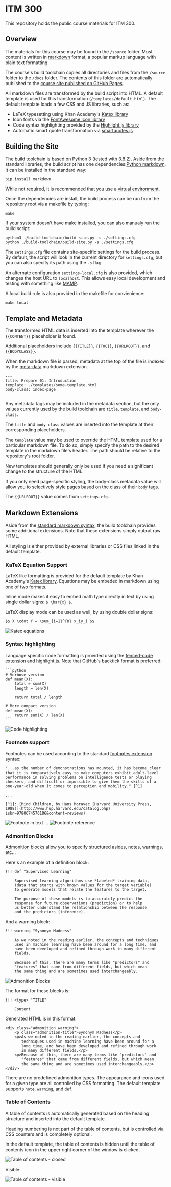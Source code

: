 # ITM 300
This repository holds the public course materials for ITM 300.

## Overview
The materials for this course may be found in the `/source` folder. Most content is written in [markdown](https://www.markdownguide.org/basic-syntax/) format, a popular markup language with plain text formatting.

The course's build toolchain copies all directories and files from the `/source` folder to the `/docs` folder. The contents of this folder are automatically published to the [course site published on GitHub Pages](http://byui-cse.github.io/itm300-course/).

All markdown files are transformed by the build script into HTML. A default template is used for this transformation (`/templates/default.html`). The default template loads a few CSS and JS libraries, such as:

- LaTeX typesetting using Khan Academy's [Katex library](https://katex.org)
- Icon fonts via the [FontAwesome icon library](https://fontawesome.com)
- Code syntax highlighting provided by the [Highlight.js library](https://highlightjs.org)
- Automatic smart quote transformation via [smartquotes.js](https://smartquotes.js.org)

## Building the Site
The build toolchain is based on Python 3 (tested with 3.8.2). Aside from the standard libraries, the build script has one dependencies:[Python markdown](https://python-markdown.github.io). It can be installed in the standard way:

	pip install markdown

While not required, it is recommended that you use a [virtual environment](https://packaging.python.org/guides/installing-using-pip-and-virtual-environments/).

Once the dependencies are install, the build process can be run from the repository root via a makefile by typing:

	make

If your system doesn't have make installed, you can also manualy run the build script:

	python3 ./build-toolchain/build-site.py -s ./settings.cfg
	python ./build-toolchain/build-site.py -s ./settings.cfg


The `settings.cfg` file contains site-specific settings for the build process. By default, the script will look in the current directory for `settings.cfg`, but you can also specify its path using the `-s` flag.

An alternate configuration `settings-local.cfg` is also provided, which changes the host URL to `localhost`. This allows easy local development and testing with something like [MAMP](https://www.mamp.info).

A local build rule is also provided in the makefile for convienience:

	make local

## Template and Metadata

The transformed HTML data is inserted into the template wherever the `{{CONTENT}}` placeholder is found.

Additional placeholders include `{{TITLE}}`, `{{TOC}}`, `{{URLROOT}}`, and `{{BODYCLASS}}`.

When the markdown file is parsed, metadata at the top of the file is indexed by the [meta-data](https://python-markdown.github.io/extensions/meta_data/) markdown extension.

	---
	title: Prepare 01: Introduction
	template: ./templates/some-template.html
	body-class: index-page
	---

Any metadata tags may be included in the metadata section, but the only values currently used by the build toolchain are `title`, `template`, and `body-class`. 

The `title` and `body-class` values are inserted into the template at their corresponding placeholders.

The `template` value may be used to override the HTML template used for a particular markdown file. To do so, simply specify the path to the desired template in the markdown file's header. The path should be relative to the repository's root folder.

New templates should generally only be used if you need a significant change to the structure of the HTML. 

If you only need page-specific styling, the body-class metadata value will allow you to selectively style pages based on the class of their `body` tags.

The `{{URLROOT}}` value comes from `settings.cfg`.


## Markdown Extensions

Aside from the [standard markdown syntax](https://www.markdownguide.org/basic-syntax/), the build toolchain provides some additional extensions. Note that these extensions simply output raw HTML. 

All styling is either provided by external libraries or CSS files linked in the default template.

### KaTeX Equation Support

LaTeX like formatting is provided for the default template by Khan Academy's [Katex library](https://katex.org). Equations may be embeded in markdown using one of two formats.

Inline mode makes it easy to embed math type directly in text by using single dollar signs: `$ \bar{x} $`.

LaTeX display mode can be used as well, by using double dollar signs:

	$$ X \cdot Y = \sum_{i=1}^{n} x_iy_i $$

![Katex equations](readme-img/katex.png)

### Syntax highlighting

Language specific code formatting is provided using the [fenced-code extension](https://python-markdown.github.io/extensions/fenced_code_blocks/) and [highlight.js](https://highlightjs.org). Note that GitHub's backtick format is preferred: 

	```python
	# Verbose version
	def mean(X):
	    total = sum(X)
	    length = len(X)

	    return total / length

	# More compact version
	def mean(X):
	    return sum(X) / len(X)
	```

![Code highlighting](readme-img/code.png)

### Footnote support

Footnotes can be used according to the standard [footnotes extension](https://python-markdown.github.io/extensions/footnotes/) syntax:

	"...as the number of demonstrations has mounted, it has become clear 
	that it is comparatively easy to make computers exhibit adult-level 
	performance in solving problems on intelligence tests or playing 
	checkers, and difficult or impossible to give them the skills of a 
	one-year-old when it comes to perception and mobility." [^1]
	
	...
	
	[^1]: [Mind Children, by Hans Moravec (Harvard University Press, 1988)](http://www.hup.harvard.edu/catalog.php?isbn=9780674576186&content=reviews)

![Footnote in text](readme-img/footnote1.png)
...
![Footnote reference](readme-img/footnote2.png)

### Admonition Blocks

[Admonition blocks](https://python-markdown.github.io/extensions/admonition/) allow you to specify
structured asides, notes, warnings, etc...

Here's an example of a definition block:

	!!! def "Supervised Learning"

		Supervised learning algorithms use *labeled* training data, 
		(data that starts with known values for the target variable) 
		to generate models that relate the features to the target. 

		The purpose of these models is to accurately predict the 
		response for future observations (prediction) or to help 
		us better understand the relationship between the response 
		and the predictors (inference). 

And a warning block:

	!!! warning "Synonym Madness"
		
		As we noted in the reading earlier, the concepts and techniques 
		used in machine learning have been around for a long time, and 
		have been developed and refined through work in many different 
		fields. 

		Because of this, there are many terms like "predictors" and 
		"features" that came from different fields, but which mean 
		the same thing and are sometimes used interchangeably.

![Admonition Blocks](readme-img/admonition.png)

The format for these blocks is:

	!!! <type> "TITLE"

		Content

Generated HTML is in this format:

	<div class="admonition warning">
		<p class="admonition-title">Synonym Madness</p>
		<p>As we noted in the reading earlier, the concepts and 
		   techniques used in machine learning have been around for a 
		   long time, and have been developed and refined through work 
		   in many different fields.</p>
		<p>Because of this, there are many terms like "predictors" and 
		   "features" that came from different fields, but which mean 
		   the same thing and are sometimes used interchangeably.</p>
	</div>

There are no predefined admonition types. The appearance and icons used for a given type are all controlled by CSS formatting. The default template supports `note`, `warning`, and `def`.

### Table of Contents

A table of contents is automatically generated based on the heading structure and inserted into the default template.

Heading numbering is not part of the table of contents, but is controlled via CSS counters and is completely optional.

In the default template, the table of contents is hidden until the table of contents icon in the upper right corner of the window is clicked.

![Table of contents - closed](readme-img/toc1.png)

Visible: 

![Table of contents - visible](readme-img/toc2.png)